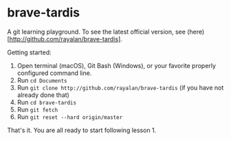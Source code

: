 # brave-tardis

A git learning playground. To see the latest official version, see (here)[http://github.com/rayalan/brave-tardis].

Getting started:

1. Open terminal (macOS), Git Bash (Windows), or your favorite properly configured command line.
2. Run `cd Documents`
3. Run `git clone http://github.com/rayalan/brave-tardis` (if you have not already done that)
4. Run `cd brave-tardis`
5. Run `git fetch`
6. Run `git reset --hard origin/master`

That's it. You are all ready to start following lesson 1.
